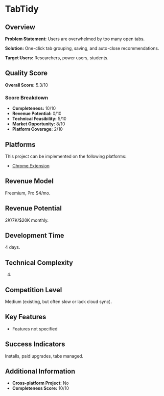 # TabTidy

## Overview
**Problem Statement:** Users are overwhelmed by too many open tabs.

**Solution:** One-click tab grouping, saving, and auto-close recommendations.

**Target Users:** Researchers, power users, students.

## Quality Score
**Overall Score:** 5.3/10

### Score Breakdown
- **Completeness:** 10/10
- **Revenue Potential:** 0/10
- **Technical Feasibility:** 5/10
- **Market Opportunity:** 8/10
- **Platform Coverage:** 2/10

## Platforms
This project can be implemented on the following platforms:
- [Chrome Extension](./platforms/chrome-extension/)

## Revenue Model
Freemium, Pro $4/mo.

## Revenue Potential
$2K/$7K/$20K monthly.

## Development Time
4 days.

## Technical Complexity
4.

## Competition Level
Medium (existing, but often slow or lack cloud sync).

## Key Features
- Features not specified

## Success Indicators
Installs, paid upgrades, tabs managed.

## Additional Information
- **Cross-platform Project:** No
- **Completeness Score:** 10/10
